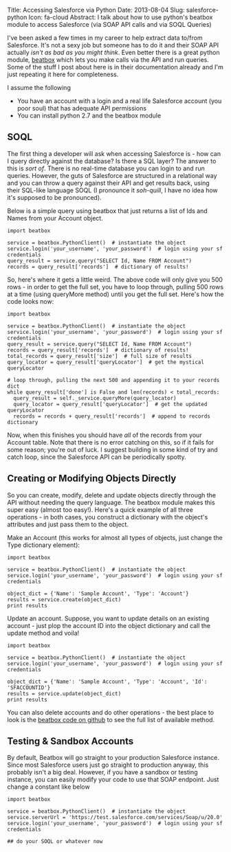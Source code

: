 Title: Accessing Salesforce via Python
Date: 2013-08-04
Slug: salesforce-python
Icon: fa-cloud
Abstract: I talk about how to use python's beatbox module to access Salesforce (via SOAP API calls and via SOQL Queries)

I've been asked a few times in my career to help extract data to/from Salesforce. It's not a sexy job but someone has to do it and their SOAP API actually *isn't as bad as you might think*. Even better there is a great python module, [beatbox](https://pypi.python.org/pypi/beatbox) which lets you make calls via the API and run queries. Some of the stuff I post about here is in their documentation already and I'm just repeating it here for completeness.

I assume the following

* You have an account with a login and a real life Salesforce account (you poor soul) that has adequate API permissions
* You can install python 2.7 and the beatbox module

## SOQL

The first thing a developer will ask when accessing Salesforce is -  how can I query directly against the database? Is there a SQL layer? The answer to this is *sort of*. There is no real-time database you can login to and run queries. However, the guts of Salesforce are structured in a relational way and you can throw a query against their API and get results back, using their SQL-like language SOQL (I pronounce it *soh-quill*, I have no idea how it's supposed to be pronounced). 

Below is a simple query using beatbox that just returns a list of Ids and Names from your Account object. 
```
import beatbox

service = beatbox.PythonClient()  # instantiate the object
service.login('your_username', 'your_password')  # login using your sf credentials
query_result = service.query("SELECT Id, Name FROM Account")
records = query_result['records']  # dictionary of results!
```

So, here's where it gets a little weird. The above code will only give you 500 rows - in order to get the full set, you have to loop through, pulling 500 rows at a time (using queryMore method) until you get the full set. Here's how the code looks now:
```
import beatbox

service = beatbox.PythonClient()  # instantiate the object
service.login('your_username', 'your_password')  # login using your sf credentials
query_result = service.query("SELECT Id, Name FROM Account")
records = query_result['records']  # dictionary of results!
total_records = query_result['size']  # full size of results
query_locator = query_result['queryLocator']  # get the mystical queryLocator

# loop through, pulling the next 500 and appending it to your records dict
while query_result['done'] is False and len(records) < total_records:
  query_result = self._service.queryMore(query_locator)
  query_locator = query_result['queryLocator']  # get the updated queryLocator
  records = records + query_result['records']  # append to records dictionary
```
Now, when this finishes you should have *all* of the records from your Account table. Note that there is no error catching on this, so if it fails for some reason; you're out of luck. I suggest building in some kind of try and catch loop, since the Salesforce API can be periodically spotty.

## Creating or Modifying Objects Directly

So you can create, modify, delete and update objects directly through the API without needing the query language. The beatbox module makes this super easy (almost too easy!). Here's a quick example of all three operations - in both cases, you construct a dictionary with the object's attributes and just pass them to the object. 

Make an Account (this works for almost all types of objects, just change the Type dictionary element):
```
import beatbox

service = beatbox.PythonClient()  # instantiate the object
service.login('your_username', 'your_password')  # login using your sf credentials

object_dict = {'Name': 'Sample Account', 'Type': 'Account'}
results = service.create(object_dict)
print results

```

Update an account. Suppose, you want to update details on an existing account - just plop the account ID into the object dictionary and call the update method and voila!
```
import beatbox

service = beatbox.PythonClient()  # instantiate the object
service.login('your_username', 'your_password')  # login using your sf credentials

object_dict = {'Name': 'Sample Account', 'Type': 'Account', 'Id': 'SFACCOUNTID'}
results = service.update(object_dict)
print results
```

You can also delete accounts and do other operations - the best place to look is the [beatbox code on github](https://github.com/superfell/Beatbox/blob/master/beatbox.py) to see the full list of available method.

## Testing & Sandbox Accounts

By default, Beatbox will go straight to your production Salesforce instance. Since most Salesforce users just go straight to production anyway, this probably isn't a big deal. However, if you have a sandbox or testing instance, you can easily modify your code to use that SOAP endpoint. Just change a constant like below

```
import beatbox

service = beatbox.PythonClient()  # instantiate the object
service.serverUrl = 'https://test.salesforce.com/services/Soap/u/20.0'
service.login('your_username', 'your_password')  # login using your sf credentials

## do your SOQL or whatever now


```
